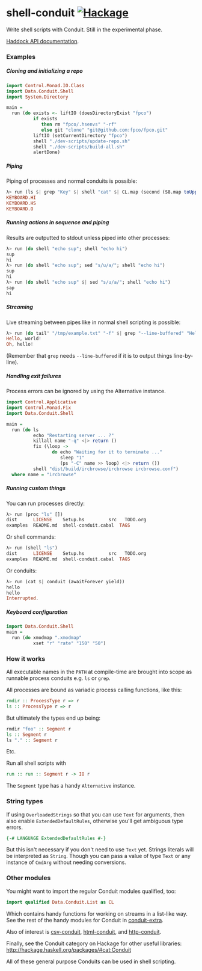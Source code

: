 shell-conduit [![Hackage](https://img.shields.io/hackage/v/shell-conduit.svg?style=flat)](https://hackage.haskell.org/package/shell-conduit)
=====

Write shell scripts with Conduit. Still in the experimental phase.

[Haddock API documentation](http://chrisdone.github.io/shell-conduit/).

### Examples

##### Cloning and initializing a repo

``` haskell
import Control.Monad.IO.Class
import Data.Conduit.Shell
import System.Directory

main =
  run (do exists <- liftIO (doesDirectoryExist "fpco")
          if exists
             then rm "fpco/.hsenvs" "-rf"
             else git "clone" "git@github.com:fpco/fpco.git"
          liftIO (setCurrentDirectory "fpco")
          shell "./dev-scripts/update-repo.sh"
          shell "./dev-scripts/build-all.sh"
          alertDone)
```

##### Piping

Piping of processes and normal conduits is possible:

``` haskell
λ> run (ls $| grep "Key" $| shell "cat" $| CL.map (second (S8.map toUpper)))
KEYBOARD.HI
KEYBOARD.HS
KEYBOARD.O
```

##### Running actions in sequence and piping

Results are outputted to stdout unless piped into other processes:

``` haskell
λ> run (do shell "echo sup"; shell "echo hi")
sup
hi
λ> run (do shell "echo sup"; sed "s/u/a/"; shell "echo hi")
sup
hi
λ> run (do shell "echo sup" $| sed "s/u/a/"; shell "echo hi")
sap
hi
```

##### Streaming

Live streaming between pipes like in normal shell scripting is
possible:

``` haskell
λ> run (do tail' "/tmp/example.txt" "-f" $| grep "--line-buffered" "Hello")
Hello, world!
Oh, hello!
```

(Remember that `grep` needs `--line-buffered` if it is to output things
line-by-line).

##### Handling exit failures

Process errors can be ignored by using the Alternative instance.

``` haskell
import Control.Applicative
import Control.Monad.Fix
import Data.Conduit.Shell

main =
  run (do ls
          echo "Restarting server ... ?"
          killall name "-q" <|> return ()
          fix (\loop ->
                 do echo "Waiting for it to terminate ..."
                    sleep "1"
                    (ps "-C" name >> loop) <|> return ())
          shell "dist/build/ircbrowse/ircbrowse ircbrowse.conf")
  where name = "ircbrowse"
```

##### Running custom things

You can run processes directly:

``` haskell
λ> run (proc "ls" [])
dist	  LICENSE    Setup.hs		  src	TODO.org
examples  README.md  shell-conduit.cabal  TAGS
```

Or shell commands:

``` haskell
λ> run (shell "ls")
dist	  LICENSE    Setup.hs		  src	TODO.org
examples  README.md  shell-conduit.cabal  TAGS
```

Or conduits:

``` haskell
λ> run (cat $| conduit (awaitForever yield))
hello
hello
Interrupted.
```

##### Keyboard configuration

``` haskell
import Data.Conduit.Shell
main =
  run (do xmodmap ".xmodmap"
          xset "r" "rate" "150" "50")
```

### How it works

All executable names in the `PATH` at compile-time are brought into
scope as runnable process conduits e.g. `ls` or `grep`.

All processes are bound as variadic process calling functions, like this:

``` haskell
rmdir :: ProcessType r => r
ls :: ProcessType r => r
```

But ultimately the types end up being:

``` haskell
rmdir "foo" :: Segment r
ls :: Segment r
ls "." :: Segment r
```

Etc.

Run all shell scripts with

``` haskell
run :: run :: Segment r -> IO r
```

The `Segment` type has a handy `Alternative` instance.

### String types

If using `OverloadedStrings` so that you can use `Text` for arguments,
then also enable `ExtendedDefaultRules`, otherwise you'll get
ambiguous type errors.

``` haskell
{-# LANGUAGE ExtendedDefaultRules #-}
```

But this isn't necessary if you don't need to use `Text` yet. Strings
literals will be interpreted as `String`. Though you can pass a value
of type `Text` or any instance of `CmdArg` without needing conversions.

### Other modules

You might want to import the regular Conduit modules qualified, too:

``` haskell
import qualified Data.Conduit.List as CL
```

Which contains handy functions for working on streams in a
list-like way. See the rest of the handy modules for Conduit in
[conduit-extra](http://hackage.haskell.org/package/conduit-extra).

Also of interest is
[csv-conduit](http://hackage.haskell.org/package/csv-conduit),
[html-conduit](http://hackage.haskell.org/package/html-conduit), and
[http-conduit](http://hackage.haskell.org/package/http-conduit).

Finally, see the Conduit category on Hackage for other useful
libraries: <http://hackage.haskell.org/packages/#cat:Conduit>

All of these general purpose Conduits can be used in shell
scripting.
